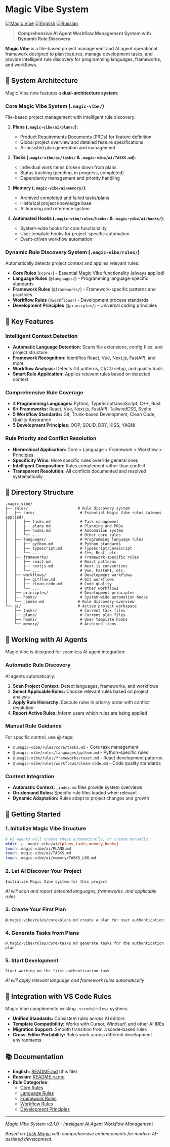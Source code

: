 # Magic Vibe System

[![Magic Vibe](https://img.shields.io/badge/Magic%20Vibe-v2.1.0-orange.svg)](./.magic-vibe/)
[![English](https://img.shields.io/badge/Language-English-blue.svg)](README.md)
[![Russian](https://img.shields.io/badge/Язык-Русский-red.svg)](README.ru.md)

> **Comprehensive AI Agent Workflow Management System with Dynamic Rule Discovery**

**Magic Vibe** is a file-based project management and AI agent operational framework designed to plan features, manage development tasks, and provide intelligent rule discovery for programming languages, frameworks, and workflows.

## 🎯 System Architecture

Magic Vibe now features a **dual-architecture system**:

### Core Magic Vibe System (`.magic-vibe/`)
File-based project management with intelligent rule discovery:

1. **Plans (`.magic-vibe/ai/plans/`)**:
   - Product Requirements Documents (PRDs) for feature definition
   - Global project overview and detailed feature specifications
   - AI-assisted plan generation and management

2. **Tasks (`.magic-vibe/ai/tasks/` & `.magic-vibe/ai/TASKS.md`)**:
   - Individual work items broken down from plans
   - Status tracking (pending, in progress, completed)
   - Dependency management and priority handling

3. **Memory (`.magic-vibe/ai/memory/`)**:
   - Archived completed and failed tasks/plans
   - Historical project knowledge base
   - AI learning and reference system

4. **Automated Hooks (`.magic-vibe/rules/hooks/` & `.magic-vibe/ai/hooks/`)**:
   - System-wide hooks for core functionality
   - User template hooks for project-specific automation
   - Event-driven workflow automation

### Dynamic Rule Discovery System (`.magic-vibe/rules/`)

Automatically detects project context and applies relevant rules:

- **Core Rules** (`@core/`) - Essential Magic Vibe functionality (always applied)
- **Language Rules** (`@languages/`) - Programming language-specific standards
- **Framework Rules** (`@frameworks/`) - Framework-specific patterns and practices
- **Workflow Rules** (`@workflows/`) - Development process standards
- **Development Principles** (`@principles/`) - Universal coding principles

## 🚀 Key Features

### Intelligent Context Detection
- **Automatic Language Detection:** Scans file extensions, config files, and project structure
- **Framework Recognition:** Identifies React, Vue, Next.js, FastAPI, and more
- **Workflow Analysis:** Detects Git patterns, CI/CD setup, and quality tools
- **Smart Rule Application:** Applies relevant rules based on detected context

### Comprehensive Rule Coverage
- **4 Programming Languages:** Python, TypeScript/JavaScript, C++, Rust
- **6+ Frameworks:** React, Vue, Next.js, FastAPI, TailwindCSS, Svelte
- **5 Workflow Standards:** Git, Trunk-based Development, Clean Code, Quality Assurance
- **5 Development Principles:** OOP, SOLID, DRY, KISS, YAGNI


### Rule Priority and Conflict Resolution
- **Hierarchical Application:** Core > Language > Framework > Workflow > Principles
- **Specificity Wins:** More specific rules override general ones
- **Intelligent Composition:** Rules complement rather than conflict
- **Transparent Resolution:** All conflicts documented and resolved systematically

## 📁 Directory Structure

```text
.magic-vibe/
├── rules/                      # Rule discovery system
│   ├── core/                    # Essential Magic Vibe rules (always applied)
│   │   ├── tasks.md             # Task management
│   │   ├── plans.md             # Planning and PRDs
│   │   ├── hooks.md             # Automation system
│   │   └── ...                  # Other core rules
│   ├── languages/               # Programming language rules
│   │   ├── python.md            # Python standards
│   │   ├── typescript.md        # TypeScript/JavaScript
│   │   └── ...                  # C++, Rust, etc.
│   ├── frameworks/              # Framework-specific rules
│   │   ├── react.md             # React patterns
│   │   ├── nextjs.md            # Next.js conventions
│   │   └── ...                  # Vue, FastAPI, etc.
│   ├── workflows/               # Development workflows
│   │   ├── gitflow.md           # Git workflows
│   │   ├── clean-code.md        # Code quality
│   │   └── ...                  # Other workflows
│   ├── principles/              # Development principles
│   ├── hooks/                   # System-wide automation hooks
│   └── _index.md               # Rule discovery overview
└── ai/                         # Active project workspace
    ├── tasks/                   # Current task files
    ├── plans/                   # Current plan files
    ├── hooks/                   # User template hooks
    └── memory/                  # Archived items
```

## 🤖 Working with AI Agents

Magic Vibe is designed for seamless AI agent integration:

### Automatic Rule Discovery
AI agents automatically:
1. **Scan Project Context:** Detect languages, frameworks, and workflows
2. **Select Applicable Rules:** Choose relevant rules based on project analysis
3. **Apply Rule Hierarchy:** Execute rules in priority order with conflict resolution
4. **Report Active Rules:** Inform users which rules are being applied

### Manual Rule Guidance
For specific control, use @-tags:
- `@.magic-vibe/rules/core/tasks.md` - Core task management
- `@.magic-vibe/rules/languages/python.md` - Python-specific rules
- `@.magic-vibe/rules/frameworks/react.md` - React development patterns
- `@.magic-vibe/rules/workflows/clean-code.md` - Code quality standards

### Context Integration
- **Automatic Context:** `_index.md` files provide system overviews
- **On-demand Rules:** Specific rule files loaded when relevant
- **Dynamic Adaptation:** Rules adapt to project changes and growth

## 🚀 Getting Started

### 1. Initialize Magic Vibe Structure
```bash
# AI agents will create these automatically, or create manually:
mkdir -p .magic-vibe/ai/{plans,tasks,memory,hooks}
touch .magic-vibe/ai/PLANS.md
touch .magic-vibe/ai/TASKS.md
touch .magic-vibe/ai/memory/TASKS_LOG.md
```

### 2. Let AI Discover Your Project
```
Initialize Magic Vibe system for this project
```
*AI will scan and report detected languages, frameworks, and applicable rules*

### 3. Create Your First Plan
```
@.magic-vibe/rules/core/plans.md create a plan for user authentication
```

### 4. Generate Tasks from Plans
```
@.magic-vibe/rules/core/tasks.md generate tasks for the authentication plan
```

### 5. Start Development
```
Start working on the first authentication task
```
*AI will apply relevant language and framework rules automatically*

## 🔗 Integration with VS Code Rules

Magic Vibe complements existing `.vscode/rules/` systems:
- **Unified Standards:** Consistent rules across AI editors
- **Template Compatibility:** Works with Cursor, Windsurf, and other AI IDEs
- **Migration Support:** Smooth transition from .vscode-based rules
- **Cross-Editor Portability:** Rules work across different development environments

## 📚 Documentation

- **English:** [README.md](README.md) (this file)
- **Russian:** [README.ru.md](README.ru.md)
- **Rule Categories:**
  - [Core Rules](rules/core/README.md)
  - [Language Rules](rules/languages/README.md)
  - [Framework Rules](rules/frameworks/README.md)
  - [Workflow Rules](rules/workflows/README.md)
  - [Development Principles](rules/principles/README.md)

---

*Magic Vibe System v2.1.0 - Intelligent AI Agent Workflow Management*

*Based on [Task Magic](https://github.com/iannuttall/task-magic) with comprehensive enhancements for modern AI-assisted development.*
